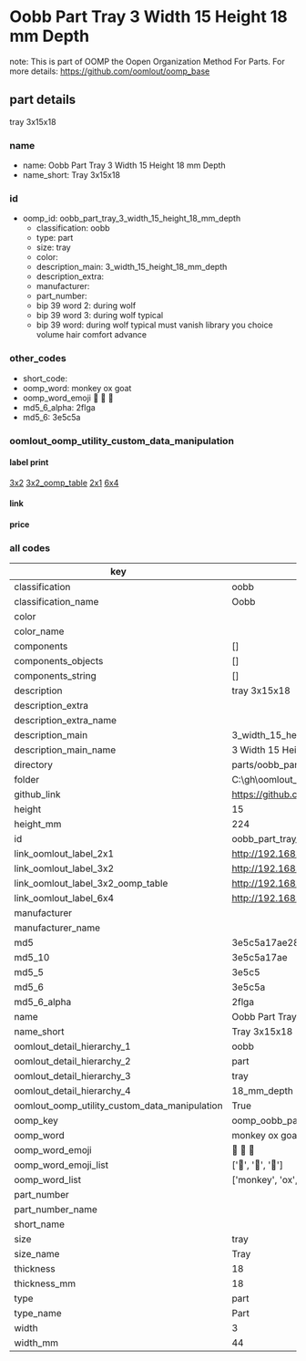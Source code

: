 # Oobb Part Tray 3 Width 15 Height 18 mm Depth  

note: This is part of OOMP the Oopen Organization Method For Parts. For more details: https://github.com/oomlout/oomp_base

##  part details
  



tray 3x15x18



### name
* name: Oobb Part Tray 3 Width 15 Height 18 mm Depth
* name_short: Tray 3x15x18 
### id
* oomp_id: oobb_part_tray_3_width_15_height_18_mm_depth
  * classification: oobb
  * type: part
  * size: tray
  * color: 
  * description_main: 3_width_15_height_18_mm_depth
  * description_extra: 
  * manufacturer: 
  * part_number: 
  * bip 39 word 2: during wolf
  * bip 39 word 3: during wolf typical
  * bip 39 word: during wolf typical must vanish library you choice volume hair comfort advance

### other_codes
* short_code: 
* oomp_word: monkey ox goat
* oomp_word_emoji :monkey: :ox: :goat:
* md5_6_alpha: 2flga
* md5_6: 3e5c5a






### oomlout_oomp_utility_custom_data_manipulation
#### label print
[3x2](http://192.168.1.245:1112/?label=oomp%202flga)
[3x2_oomp_table](http://192.168.1.108:1112/?label=oomp%202flga)
[2x1](http://192.168.1.242:1112/?label=oomp%202flga)
[6x4](http://192.168.1.55:1112/?label=oomp%202flga)    

#### link

                              

#### price







### all codes 
| key | value |  
| --- | --- |  
| classification | oobb |  
| classification_name | Oobb |  
| color |  |  
| color_name |  |  
| components | [] |  
| components_objects | [] |  
| components_string | [] |  
| description | tray 3x15x18 |  
| description_extra |  |  
| description_extra_name |  |  
| description_main | 3_width_15_height_18_mm_depth |  
| description_main_name | 3 Width 15 Height 18 mm Depth |  
| directory | parts/oobb_part_tray_3_width_15_height_18_mm_depth |  
| folder | C:\gh\oomlout_oobb_version_4_generated_parts\parts\oobb_part_tray_3_width_15_height_18_mm_depth |  
| github_link | https://github.com/oomlout/oomlout_oomp_part_src/tree/main/parts/oobb_part_tray_3_width_15_height_18_mm_depth |  
| height | 15 |  
| height_mm | 224 |  
| id | oobb_part_tray_3_width_15_height_18_mm_depth |  
| link_oomlout_label_2x1 | http://192.168.1.242:1112/?label=oomp%202flga |  
| link_oomlout_label_3x2 | http://192.168.1.245:1112/?label=oomp%202flga |  
| link_oomlout_label_3x2_oomp_table | http://192.168.1.108:1112/?label=oomp%202flga |  
| link_oomlout_label_6x4 | http://192.168.1.55:1112/?label=oomp%202flga |  
| manufacturer |  |  
| manufacturer_name |  |  
| md5 | 3e5c5a17ae283fe60478a921d7ff3221 |  
| md5_10 | 3e5c5a17ae |  
| md5_5 | 3e5c5 |  
| md5_6 | 3e5c5a |  
| md5_6_alpha | 2flga |  
| name | Oobb Part Tray 3 Width 15 Height 18 mm Depth |  
| name_short | Tray 3x15x18  |  
| oomlout_detail_hierarchy_1 | oobb |  
| oomlout_detail_hierarchy_2 | part |  
| oomlout_detail_hierarchy_3 | tray |  
| oomlout_detail_hierarchy_4 | 18_mm_depth |  
| oomlout_oomp_utility_custom_data_manipulation | True |  
| oomp_key | oomp_oobb_part_tray_3_width_15_height_18_mm_depth |  
| oomp_word | monkey ox goat |  
| oomp_word_emoji | :monkey: :ox: :goat: |  
| oomp_word_emoji_list | [':monkey:', ':ox:', ':goat:'] |  
| oomp_word_list | ['monkey', 'ox', 'goat'] |  
| part_number |  |  
| part_number_name |  |  
| short_name |  |  
| size | tray |  
| size_name | Tray |  
| thickness | 18 |  
| thickness_mm | 18 |  
| type | part |  
| type_name | Part |  
| width | 3 |  
| width_mm | 44 |  
